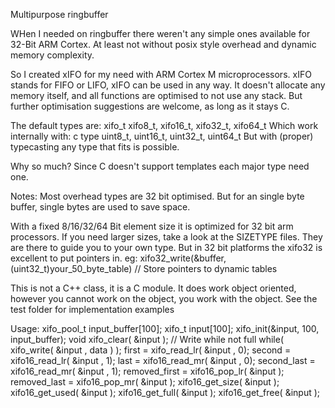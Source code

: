 Multipurpose ringbuffer

WHen I needed on ringbuffer there weren't any simple ones available for 32-Bit ARM Cortex.
At least not without posix style overhead and dynamic memory complexity.

So I created xIFO for my need with ARM Cortex M microprocessors.
xIFO stands for FIFO or LIFO, xIFO can be used in any way.
It doesn't allocate any memory itself, and all functions are optimised to not use any stack.
But further optimisation suggestions are welcome, as long as it stays C.

The default types are: 
xifo_t		xifo8_t, xifo16_t, xifo32_t, xifo64_t
Which work internally with:
c type		uint8_t, uint16_t, uint32_t, uint64_t
But with (proper) typecasting any type that fits is possible.

Why so much?
Since C doesn't support templates each major type need one.

Notes:
Most overhead types are 32 bit optimised. But for an single byte buffer, single bytes are used to save space.

With a fixed 8/16/32/64 Bit element size it is optimized for 32 bit arm processors. If you need larger sizes, take a look at the SIZETYPE files.
They are there to guide you to your own type. But in 32 bit platforms the xifo32 is excellent to put pointers in.
eg: xifo32_write(&buffer, (uint32_t)your_50_byte_table)	// Store pointers to dynamic tables

This is not a C++ class, it is a C module. It does work object oriented, however you cannot work on the object, you work with the object.
See the test folder for implementation examples

Usage:
xifo_pool_t input_buffer[100];
xifo_t input[100];
xifo_init(&input, 100, input_buffer);
void xifo_clear( &input );
// Write while not full
while( xifo_write( &input , data ) );
first = xifo_read_lr( &input , 0);
second  = xifo16_read_lr( &input , 1);
last  = xifo16_read_mr( &input , 0);
second_last  = xifo16_read_mr( &input , 1);
removed_first = xifo16_pop_lr( &input );
removed_last  = xifo16_pop_mr( &input );
xifo16_get_size( &input );
xifo16_get_used( &input );
xifo16_get_full( &input );
xifo16_get_free( &input );
